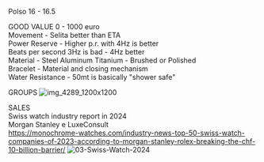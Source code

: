 Polso 16 - 16.5

GOOD VALUE
0 - 1000 euro <br>
Movement - Selita better than ETA<br>
Power Reserve - Higher p.r. with 4Hz is better <br>
Beats per second 3Hz is bad - 4Hz better <br>
Material - Steel Aluminum Titanium - Brushed or Polished <br>
Bracelet - Material and closing mechanism <br>
Water Resistance - 50mt is basically "shower safe"



GROUPS
![img_4289_1200x1200](https://github.com/user-attachments/assets/875547b0-e366-47ba-a943-2bc64ff550f7)

SALES <br>
Swiss watch industry report in 2024 <br>
Morgan Stanley e LuxeConsult <br>
https://monochrome-watches.com/industry-news-top-50-swiss-watch-companies-of-2023-according-to-morgan-stanley-rolex-breaking-the-chf-10-billion-barrier/
![03-Swiss-Watch-2024](https://github.com/user-attachments/assets/1344fdf1-678e-4e55-9fbd-1dc5fd966b2e)

